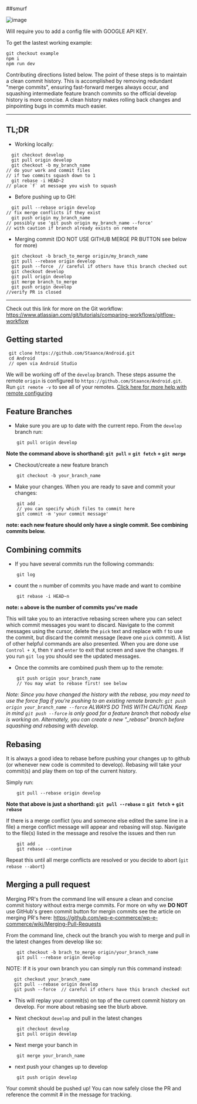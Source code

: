 ##smurf

![image](smurf.png)

Will require you to add a config file with GOOGLE API KEY. 

To get the lastest working example:
```
git checkout example
npm i
npm run dev
```

Contributing directions listed below.  The point of these steps is to maintain a clean commit history. This is accomplished by removing redundant "merge commits", ensuring fast-forward merges always occur, and squashing intermediate feature branch commits so the official develop history is more concise. A clean history makes rolling back changes and pinpointing bugs in commits much easier.

------------------------------

## TL;DR

- Working locally:
```
  git checkout develop
  git pull origin develop
  git checkout -b my_branch_name
// do your work and commit files
// if two commits squash down to 1
  git rebase -i HEAD~2
// place `f` at message you wish to squash
```
- Before pushing up to GH:
```
  git pull --rebase origin develop
// fix merge conflicts if they exist
  git push origin my_branch_name
// possibly use 'git push origin my_branch_name --force'
// with caution if branch already exists on remote

```
- Merging commit (DO NOT USE GITHUB MERGE PR BUTTON see below for more)
```
  git checkout -b brach_to_merge origin/my_branch_name 
  git pull --rebase origin develop
  git push --force  // careful if others have this branch checked out
  git checkout develop
  git pull origin develop
  git merge branch_to_merge
  git push origin develop
//verify PR is closed
```
------------------------------

Check out this link for more on the Git workflow:  
https://www.atlassian.com/git/tutorials/comparing-workflows/gitflow-workflow

## Getting started 

```
 git clone https://github.com/Staance/Android.git
 cd Android
 // open via Android Studio 
```

We will be working off of the `develop` branch. These steps assume the remote `origin` is configured to `https://github.com/Staance/Android.git`.
Run `git remote -v` to see all of your remotes. [Click here for more help with remote configuring](https://help.github.com/articles/adding-a-remote/)

## Feature Branches

- Make sure you are up to date with the current repo. From the `develop` branch run:

```
    git pull origin develop
```
**Note the command above is shorthand: `git pull` = `git fetch` + `git merge`**

- Checkout/create a new feature branch

```
    git checkout -b your_branch_name
```

- Make your changes. When you are ready to save and commit your changes:

```
    git add .
    // you can specify which files to commit here
    git commit -m 'your commit message'
```

**note: each new feature should only have a single commit. See combining commits below.**

## Combining commits 

- If you have several commits run the following commands:

```
    git log 
```
- count the `n` number of commits you have made and want to combine

```
    git rebase -i HEAD~n 
```
**note: `n` above is the number of commits you've made**

This will take you to an interactive rebasing screen where you can select which commit messages you want to discard. Navigate to the commit messages using the cursor, delete the `pick` text and replace with `f` to use the commit, but discard the commit message (leave one `pick` commit). A list of other helpful commands are also presented. When you are done use `Control + X`, then `Y` and `enter` to exit that screen and save the changes. If you run `git log` you should see the updated messages.

- Once the commits are combined push them up to the remote:

```
    git push origin your_branch_name
    // You may wnat to rebase first! see below
```
*Note: Since you have changed the history with the rebase, you may need to use the force flag if you're pushing to an existing remote branch: `git push origin your_branch_name --force` ALWAYS DO THIS WITH CAUTION. Keep in mind `git push --force` is only good for a feature branch that nobody else is working on. Alternately, you can create a new "_rebase" branch before squashing and rebasing with develop.*

## Rebasing 

It is always a good idea to rebase before pushing your changes up to github (or whenever new code is commited to develop). Rebasing will take your commit(s) and play them on top of the current history. 

Simply run:

```
    git pull --rebase origin develop
```    

**Note that above is just a shorthand: `git pull --rebase` = `git fetch` + `git rebase`** 

If there is a merge conflict (you and someone else edited the same line in a file) a merge conflict message will appear and rebasing will stop. Navigate to the file(s) listed in the message and resolve the issues and then run 
```
    git add .
    git rebase --continue
```
Repeat this until all merge conflicts are resolved or you decide to abort (`git rebase --abort`)

## Merging a pull request

Merging PR's from the command line will ensure a clean and concise commit history without extra merge commits. For more on why we **DO NOT** use GitHub's green commit button for mergin commits see the article on merging PR's here:  https://github.com/wp-e-commerce/wp-e-commerce/wiki/Merging-Pull-Requests

From the command line, check out the branch you wish to merge and pull in the latest changes from develop like so:
```
    git checkout -b brach_to_merge origin/your_branch_name
    git pull --rebase origin develop
```
NOTE: If it is your own branch you can simply run this command instead:
```
   git checkout your_branch_name
   git pull --rebase origin develop
   git push --force  // careful if others have this branch checked out

```

- This will replay your commit(s) on top of the current commit history on develop. For more about rebasing see the blurb above.

- Next checkout `develop` and pull in the latest changes
```
    git checkout develop
    git pull origin develop
```
- Next merge your banch in 
```
    git merge your_branch_name
```

  - next push your changes up to develop
```
    git push origin develop
```
 Your commit should be pushed up! You can now safely close the PR and reference the commit # in the message for tracking. 
